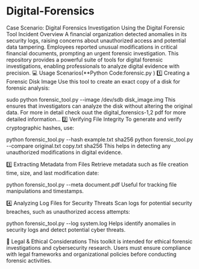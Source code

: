 # Digital-Forensics
Case Scenario: Digital Forensics Investigation Using the Digital Forensic Tool
Incident Overview
A financial organization detected anomalies in its security logs, raising concerns about unauthorized access and potential data tampering. Employees reported unusual modifications in critical financial documents, prompting an urgent forensic investigation.
This repository provides a powerful suite of tools for digital forensic investigations, enabling professionals to analyze digital evidence with precision.
💻 Usage Scenarios(**Python Code:forensic.py )
1️⃣ Creating a Forensic Disk Image
Use this tool to create an exact copy of a disk for forensic analysis:

sudo python forensic_tool.py --image /dev/sdb disk_image.img
This ensures that investigators can analyze the disk without altering the original data.
For more in detail check ouut the digital_forensics-1,2 pdf for more detailed information...
2️⃣ Verifying File Integrity
To generate and verify cryptographic hashes, use:

python forensic_tool.py --hash example.txt sha256
python forensic_tool.py --compare original.txt copy.txt sha256
This helps in detecting any unauthorized modifications in digital evidence.

3️⃣ Extracting Metadata from Files
Retrieve metadata such as file creation time, size, and last modification date:

python forensic_tool.py --meta document.pdf
Useful for tracking file manipulations and timestamps.

4️⃣ Analyzing Log Files for Security Threats
Scan logs for potential security breaches, such as unauthorized access attempts:

python forensic_tool.py --log system.log
Helps identify anomalies in security logs and detect potential cyber threats.

📜 Legal & Ethical Considerations
This toolkit is intended for ethical forensic investigations and cybersecurity research. Users must ensure compliance with legal frameworks and organizational policies before conducting forensic activities.

